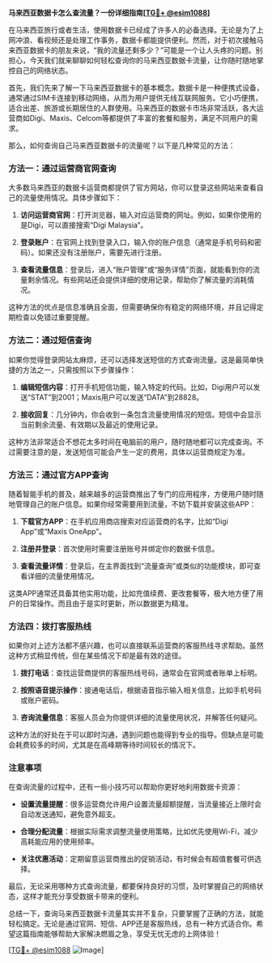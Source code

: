 **马来西亚数据卡怎么查流量？一份详细指南[[TG💪+ @esim1088](https://t.me/s/esim1088)]**

在马来西亚旅行或者生活，使用数据卡已经成了许多人的必备选择。无论是为了上网冲浪、看视频还是处理工作事务，数据卡都能提供便利。然而，对于初次接触马来西亚数据卡的朋友来说，“我的流量还剩多少？”可能是一个让人头疼的问题。别担心，今天我们就来聊聊如何轻松查询你的马来西亚数据卡流量，让你随时随地掌控自己的网络状态。

首先，我们先来了解一下马来西亚数据卡的基本概念。数据卡是一种便携式设备，通常通过SIM卡连接到移动网络，从而为用户提供无线互联网服务。它小巧便携，适合出差、旅游或长期居住的人群使用。马来西亚的数据卡市场非常活跃，各大运营商如Digi、Maxis、Celcom等都提供了丰富的套餐和服务，满足不同用户的需求。

那么，如何查询自己马来西亚数据卡的流量呢？以下是几种常见的方法：

### 方法一：通过运营商官网查询

大多数马来西亚的数据卡运营商都提供了官方网站，你可以登录这些网站来查看自己的流量使用情况。具体步骤如下：

1. **访问运营商官网**：打开浏览器，输入对应运营商的网址。例如，如果你使用的是Digi，可以直接搜索“Digi Malaysia”。
   
2. **登录账户**：在官网上找到登录入口，输入你的账户信息（通常是手机号码和密码）。如果还没有注册账户，需要先进行注册。

3. **查看流量信息**：登录后，进入“账户管理”或“服务详情”页面，就能看到你的流量剩余情况。有些网站还会提供详细的使用记录，帮助你了解流量的消耗情况。

这种方法的优点是信息准确且全面，但需要确保你有稳定的网络环境，并且记得定期检查以免错过重要提醒。

### 方法二：通过短信查询

如果你觉得登录网站太麻烦，还可以选择发送短信的方式查询流量。这是最简单快捷的方法之一，只需按照以下步骤操作：

1. **编辑短信内容**：打开手机短信功能，输入特定的代码。比如，Digi用户可以发送“STAT”到2001；Maxis用户可以发送“DATA”到28828。

2. **接收回复**：几分钟内，你会收到一条包含流量使用情况的短信。短信中会显示当前剩余流量、有效期以及最近的使用记录。

这种方法非常适合不想花太多时间在电脑前的用户，随时随地都可以完成查询。不过需要注意的是，发送短信可能会产生一定的费用，具体以运营商规定为准。

### 方法三：通过官方APP查询

随着智能手机的普及，越来越多的运营商推出了专门的应用程序，方便用户随时随地管理自己的账户信息。如果你经常需要用到流量，不妨下载并安装这些APP：

1. **下载官方APP**：在手机应用商店搜索对应运营商的名字，比如“Digi App”或“Maxis OneApp”。

2. **注册并登录**：首次使用时需要注册账号并绑定你的数据卡信息。

3. **查看流量详情**：登录后，在主界面找到“流量查询”或类似的功能模块，即可查看详细的流量使用情况。

这类APP通常还具备其他实用功能，比如充值续费、更改套餐等，极大地方便了用户的日常操作。而且由于是实时更新，所以数据更为精准。

### 方法四：拨打客服热线

如果你对上述方法都不感兴趣，也可以直接联系运营商的客服热线寻求帮助。虽然这种方式稍显传统，但在某些情况下却是最有效的途径。

1. **拨打电话**：查找运营商提供的客服热线号码，通常会在官网或者账单上标明。

2. **按照语音提示操作**：接通电话后，根据语音指示输入相关信息，比如手机号码或账户密码。

3. **咨询流量信息**：客服人员会为你提供详细的流量使用状况，并解答任何疑问。

这种方法的好处在于可以即时沟通，遇到问题也能得到专业的指导。但缺点是可能会耗费较多的时间，尤其是在高峰期等待时间较长的情况下。

### 注意事项

在查询流量的过程中，还有一些小技巧可以帮助你更好地利用数据卡资源：

- **设置流量提醒**：很多运营商允许用户设置流量超额提醒，当流量接近上限时会自动发送通知，避免意外超支。
  
- **合理分配流量**：根据实际需求调整流量使用策略，比如优先使用Wi-Fi，减少高耗能应用的使用频率。

- **关注优惠活动**：定期留意运营商推出的促销活动，有时候会有超值套餐可供选择。

最后，无论采用哪种方式查询流量，都要保持良好的习惯，及时掌握自己的网络状态，这样才能充分享受数据卡带来的便利。

总结一下，查询马来西亚数据卡流量其实并不复杂，只要掌握了正确的方法，就能轻松搞定。无论是通过官网、短信、APP还是客服热线，总有一种方式适合你。希望这篇指南能够帮助大家解决燃眉之急，享受无忧无虑的上网体验！

[[TG💪+ @esim1088](https://t.me/s/esim1088) ![Image](https://i.postimg.cc/4NQfJmqS/Snipaste-2025-05-13-00-14-12.png)]